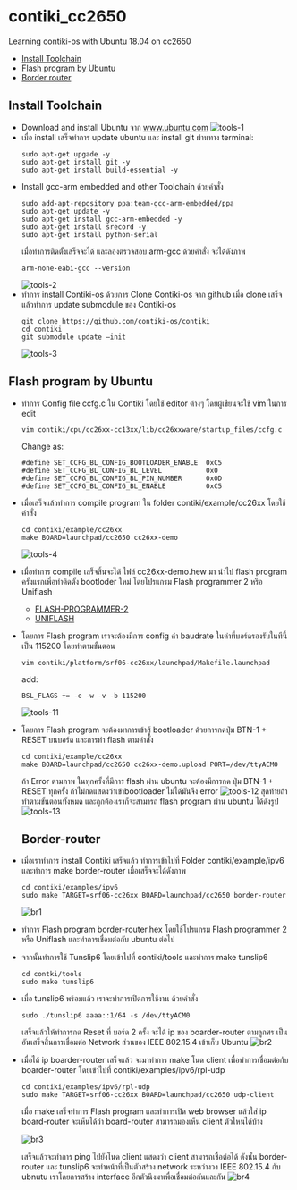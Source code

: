 # contiki_cc2650
Learning contiki-os with Ubuntu 18.04 on cc2650 

* [Install Toolchain](#install-toolchain)
* [Flash program by Ubuntu](#flash-program-by-ubuntu)
* [Border router](#border-router)

## Install Toolchain
* Download and install Ubuntu จาก www.ubuntu.com
  ![tools-1](https://user-images.githubusercontent.com/27261111/45924664-e4ee7100-bf2f-11e8-9c7c-18328c487c6b.png)
* เมื่อ install เสร็จทำการ update ubuntu และ install git ผ่านทาง terminal:
  ```
  sudo apt-get upgade -y
  sudo apt-get install git -y
  sudo apt-get install build-essential -y

  ```
* Install gcc-arm embedded and other Toolchain ด้วยคำสั่ง
  ```
  sudo add-apt-repository ppa:team-gcc-arm-embedded/ppa
  sudo apt-get update -y
  sudo apt-get install gcc-arm-embedded -y
  sudo apt-get install srecord -y
  sudo apt-get install python-serial
  ```
  เมื่อทำการติดตั้งเสร็จจะได้ และลองตรวจสอบ arm-gcc ด้วยคำสั่ง จะได้ดังภาพ
  ```
  arm-none-eabi-gcc --version
  ```
  ![tools-2](https://user-images.githubusercontent.com/27261111/45929330-43404180-bf7a-11e8-8fcc-416dc660c07a.png)
* ทำการ install Contiki-os ด้วยการ Clone Contiki-os จาก github เมื่อ clone เสร็จแล้วทำการ update submodule ของ Contiki-os
  ```
  git clone https://github.com/contiki-os/contiki
  cd contiki
  git submodule update –init
  ```
  ![tools-3](https://user-images.githubusercontent.com/27261111/45929364-c5306a80-bf7a-11e8-8cf2-4b2fc9ed644c.png)

## Flash program by Ubuntu
* ทำการ Config file ccfg.c ใน Contiki โดยใช้ editor ต่างๆ โดยผู้เขียนจะใช้ vim ในการ edit
  ```
  vim contiki/cpu/cc26xx-cc13xx/lib/cc26xxware/startup_files/ccfg.c
  ```
  Change as:
  ```
  #define SET_CCFG_BL_CONFIG_BOOTLOADER_ENABLE  0xC5
  #define SET_CCFG_BL_CONFIG_BL_LEVEL           0x0
  #define SET_CCFG_BL_CONFIG_BL_PIN_NUMBER      0x0D
  #define SET_CCFG_BL_CONFIG_BL_ENABLE          0xC5
  ```
* เมื่อเสร็จแล้วทำการ compile program ใน folder contiki/example/cc26xx โดยใช้คำสั่ง
  ```
  cd contiki/example/cc26xx
  make BOARD=launchpad/cc2650 cc26xx-demo
  ```
  ![tools-4](https://user-images.githubusercontent.com/27261111/45929470-86031900-bf7c-11e8-8abd-8a4fdba02a48.png)
* เมื่อทำการ compile เสร็จสิ้นจะได้ ไฟล์ cc26xx-demo.hew มา นำไป flash program ครั้งแรกเพื่อทำติดตั้ง bootloder ใหม่ โดยโปรแกรม Flash programmer 2 หรือ Uniflash
  * [FLASH-PROGRAMMER-2](http://www.ti.com/tool/FLASH-PROGRAMMER)
  * [UNIFLASH](http://www.ti.com/tool/UNIFLASH)
* โดยการ Flash program เราจะต้องมีการ config ค่า baudrate ในค่าที่บอร์ดรองรับในทีนี้เป็น 115200 โดยทำตามขั้นตอน
  ```
  vim contiki/platform/srf06-cc26xx/launchpad/Makefile.launchpad
  ```
  add:
  ```
  BSL_FLAGS += -e -w -v -b 115200
  ```
  ![tools-11](https://user-images.githubusercontent.com/27261111/45929592-1d1ca080-bf7e-11e8-8dc0-2950e194b05f.png)
* โดยการ Flash program จะต้องมาการเข้าสู้ bootloader ด้วยการกดปุ่ม BTN-1 + RESET บนบอร์ด และการทำ flash ตามคำสั่ง
  ```
  cd contiki/example/cc26xx
  make BOARD=launchpad/cc2650 cc26xx-demo.upload PORT=/dev/ttyACM0
  ```
  ถ้า Error ตามภาพ ในทุกครั้งที่มีการ flash ผ่าน ubuntu จะต้องมีการกด ปุ่ม BTN-1 + RESET ทุกครั้ง ถ้าไม่กดแสดงว่าเข้าbootloader ไม่ได้มันจึง error
  ![tools-12](https://user-images.githubusercontent.com/27261111/45929628-99af7f00-bf7e-11e8-8cc7-d1d6c536f534.png)
  สุดท้ายถ้าทำตามขั้นตอนทั้งหมด และถูกต้องเราก็จะสามารถ flash program ผ่าน ubuntu ได้ดังรูป
  ![tools-13](https://user-images.githubusercontent.com/27261111/45929638-c368a600-bf7e-11e8-88b7-8fb680412d93.png)
  
  ## Border-router
* เมื่อเราทำการ install Contiki เสร็จแล้ว ทำการเข้าไปที่ Folder contiki/example/ipv6 และทำการ make border-router เมื่อเสร็จจะได้ดังภาพ
    ```
    cd contiki/examples/ipv6
    sudo make TARGET=srf06-cc26xx BOARD=launchpad/cc2650 border-router

    ```
    ![br1](https://user-images.githubusercontent.com/27261111/45938769-3ca3df80-bff7-11e8-9c2c-af284da28c76.png)
* ทำการ Flash program border-router.hex โดยใช้โปรแกรม Flash programmer 2 หรือ Uniflash และทำการเชื่อมต่อกับ ubuntu ต่อไป
* จากนั้นทำการใช้ Tunslip6 โดยเข้าไปที่ contiki/tools และทำการ make tunslip6
    ```
    cd contki/tools
    sudo make tunslip6
    ```
* เมื่อ tunslip6 พร้อมแล้ว เราจะทำการเปิดการใช้งาน ด้วยคำสั่ง 
    ```
    sudo ./tunslip6 aaaa::1/64 -s /dev/ttyACM0
    ```
    เสร็จแล้วให้ทำการกด Reset ที่ บอร์ด  2 ครั้ง จะได้ ip ของ boarder-router ตามลูกศร เป็นอันเสร็จสิ้นการเชื่อมต่อ Network ส่วนของ IEEE 802.15.4 เข้าเก็บ Ubuntu
    ![br2](https://user-images.githubusercontent.com/27261111/45938805-9efce000-bff7-11e8-9e94-f8f919b6e1ad.png)
* เมื่อได้ ip boarder-router เสร็จแล้ว จะมาทำการ make โนด client เพื่อทำการเชื่อมต่อกับ boarder-router โดยเข้าไปที่ contiki/examples/ipv6/rpl-udp
  ```
  cd contiki/examples/ipv6/rpl-udp
  sudo make TARGET=srf06-cc26xx BOARD=launchpad/cc2650 udp-client
  ```
  
  เมื่อ make เสร็จทำการ Flash program และทำการเปิด web browser แล้วใส่ ip board-router จะเห็นได้ว่า board-router สามารถมองเห็น client ตัวไหนได้บ้าง
  
  ![br3](https://user-images.githubusercontent.com/27261111/45938858-074bc180-bff8-11e8-9067-4c489aa2dadc.png)
  
  เสร็จแล้วจะทำการ ping ไปยังโนด client แสดงว่า client สามารถเชื่อต่อได้ ดังนั้น border-router และ tunslip6 จะทำหน้าที่เป็นตัวสร้าง network ระหว่างวง IEEE 802.15.4 กับ ubnutu เราโดยการสร้าง interface อีกตัวนึงมาเพื่อเชื่อมต่อกันและกัน
  ![br4](https://user-images.githubusercontent.com/27261111/45938864-192d6480-bff8-11e8-8f8d-becfb6dd23c3.png)
